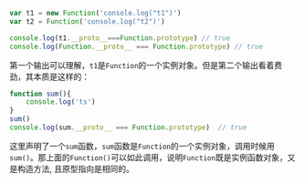 ```javascript
var t1 = new Function('console.log("t1")')
var t2 = Function('console.log("t2")')

console.log(t1.__proto__===Function.prototype) // true
console.log(Function.__proto__ === Function.prototype) // true 
```
第一个输出可以理解，`t1`是`Function`的一个实例对象。但是第二个输出看着费劲，其本质是这样的：
```javascript
function sum(){
    console.log('ts')
}
sum()
console.log(sum.__proto__ === Function.prototype)  // true
```
这里声明了一个`sum`函数，`sum`函数是`Function`的一个实例对象，调用时候用`sum()`。那上面的`Function()`可以如此调用，说明`Function`既是实例函数对象，又是构造方法, 且原型指向是相同的。